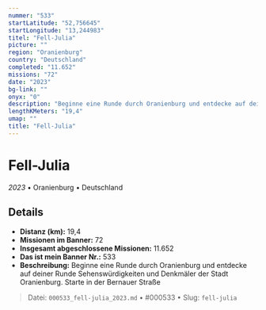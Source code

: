 ```yaml
---
nummer: "533"
startLatitude: "52,756645"
startLongitude: "13,244983"
titel: "Fell-Julia"
picture: ""
region: "Oranienburg"
country: "Deutschland"
completed: "11.652"
missions: "72"
date: "2023"
bg-link: ""
onyx: "0"
description: "Beginne eine Runde durch Oranienburg und entdecke auf deiner Runde Sehenswürdigkeiten und Denkmäler der Stadt Oranienburg. Starte in der Bernauer Straße"
lengthKMeters: "19,4"
umap: ""
title: "Fell-Julia"
---
```

# Fell-Julia

*2023* • Oranienburg • Deutschland



## Details
- **Distanz (km):** 19,4
- **Missionen im Banner:** 72
- **Insgesamt abgeschlossene Missionen:** 11.652
- **Das ist mein Banner Nr.:** 533
- **Beschreibung:** Beginne eine Runde durch Oranienburg und entdecke auf deiner Runde Sehenswürdigkeiten und Denkmäler der Stadt Oranienburg. Starte in der Bernauer Straße



> Datei: `000533_fell-julia_2023.md` • #000533 • Slug: `fell-julia`
